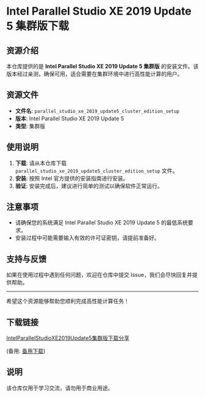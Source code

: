 # Intel Parallel Studio XE 2019 Update 5 集群版下载

## 资源介绍

本仓库提供的是 **Intel Parallel Studio XE 2019 Update 5 集群版** 的安装文件。该版本经过亲测，确保可用，适合需要在集群环境中进行高性能计算的用户。

## 资源文件

- **文件名**: `parallel_studio_xe_2019_update5_cluster_edition_setup`
- **版本**: Intel Parallel Studio XE 2019 Update 5
- **类型**: 集群版

## 使用说明

1. **下载**: 请从本仓库下载 `parallel_studio_xe_2019_update5_cluster_edition_setup` 文件。
2. **安装**: 按照 Intel 官方提供的安装指南进行安装。
3. **验证**: 安装完成后，建议进行简单的测试以确保软件正常运行。

## 注意事项

- 请确保您的系统满足 Intel Parallel Studio XE 2019 Update 5 的最低系统要求。
- 安装过程中可能需要输入有效的许可证密钥，请提前准备好。

## 支持与反馈

如果在使用过程中遇到任何问题，欢迎在仓库中提交 Issue，我们会尽快回复并提供帮助。

---

希望这个资源能够帮助您顺利完成高性能计算任务！

## 下载链接
[IntelParallelStudioXE2019Update5集群版下载分享](https://pan.quark.cn/s/6f4090a41c2c) 

(备用: [备用下载](https://pan.baidu.com/s/18YVyN3JssBd9wlnVSD9fAA?pwd=1234))

## 说明

该仓库仅用于学习交流，请勿用于商业用途。

